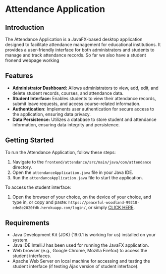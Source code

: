 # Attendance Application

## Introduction
The Attendance Application is a JavaFX-based desktop application designed to facilitate attendance management for educational institutions. It provides a user-friendly interface for both administrators and students to manage and track attendance records. So far we also have a student fronend webpage working

## Features
- **Administrator Dashboard:** Allows administrators to view, add, edit, and delete student records, courses, and attendance data.
- **Student Interface:** Enables students to view their attendance records, submit leave requests, and access course-related information.
- **Authentication:** Implements user authentication for secure access to the application, ensuring data privacy.
- **Data Persistence:** Utilizes a database to store student and attendance information, ensuring data integrity and persistence.

## Getting Started
To run the Attendance Application, follow these steps:
1. Navigate to the `frontend/attendance/src/main/java/com/attendance` directory.
2. Open the `attendanceApplication.java` file in your Java IDE.
3. Run the `attendanceApplication.java` file to start the application.

To access the student interface:
1. Open the browser of your choice, on the device of your choice, and type in, or copy and paste: `https://peaceful-woodland-99218-ede8e2020fdb.herokuapp.com/login/`, or simply <a href='https://peaceful-woodland-99218-ede8e2020fdb.herokuapp.com/login/'>CLICK HERE</a>.

## Requirements
- Java Development Kit (JDK) (19.0.1 is working for us) installed on your system.
- Java IDE IntelliJ has been used for running the JavaFX application.
- Web browser (e.g., Google Chrome, Mozilla Firefox) to access the student interfaces.
- Apache Web Server on local machine for accessing and testing the student interface (if testing Ajax version of student interface).

